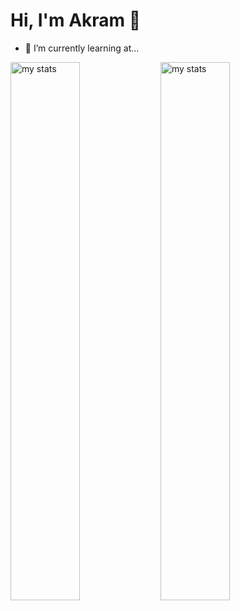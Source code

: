 # Hi, I'm Akram 👋
- 🌱 I’m currently learning at...

<img alt="my stats" align="left" width="47%" src="https://github-readme-stats.vercel.app/api?username=akramelbasri&show_icons=true&layout=compact&hide=contribs,prs" />
<img alt="my stats" align="left" width="47%" src="https://github-readme-stats.vercel.app/api/top-langs/?username=akramelbasri&layout=compact" />

<!--
![Anurag's GitHub stats](https://github-readme-stats.vercel.app/api?username=akramelbasri&show_icons=true&layout=compact&hide=contribs,prs)

[![Top Langs](https://github-readme-stats.vercel.app/api/top-langs/?username=akramelbasri&layout=compact)](https://github.com/akramelbasri/github-readme-stats)

**akramelbasri/akramelbasri** is a ✨ _special_ ✨ repository because its `README.md` (this file) appears on your GitHub profile.

Here are some ideas to get you started:

- 🔭 I’m currently working on ...
- 🌱 I’m currently learning ...
- 👯 I’m looking to collaborate on ...
- 🤔 I’m looking for help with ...
- 💬 Ask me about ...
- 📫 How to reach me: ...
- 😄 Pronouns: ...
- ⚡ Fun fact: ...
-->
